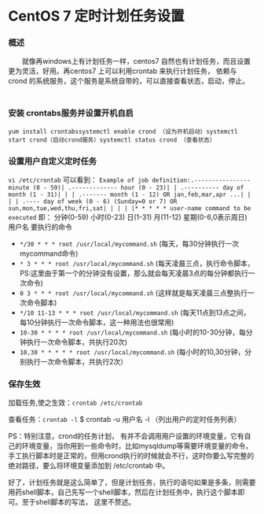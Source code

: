 # CentOS 7 定时计划任务设置

### 概述　

　　就像再windows上有计划任务一样，centos7 自然也有计划任务，而且设置更为灵活，好用。再centos7 上可以利用crontab 来执行计划任务， 依赖与 crond 的系统服务，这个服务是系统自带的，可以直接查看状态，启动，停止。
　

### 安装 crontabs服务并设置开机自启

```
yum install crontabssystemctl enable crond （设为开机启动）systemctl start crond（启动crond服务）systemctl status crond （查看状态）
```

### 设置用户自定义定时任务

`vi /etc/crontab`
可以看到：
`Example of job definition:.---------------- minute (0 - 59)| .------------- hour (0 - 23)| | .---------- day of month (1 - 31)| | | .------- month (1 - 12) OR jan,feb,mar,apr ...| | | | .---- day of week (0 - 6) (Sunday=0 or 7) OR sun,mon,tue,wed,thu,fri,sat| | | | |* * * * * user-name command to be executed`
即：
分钟(0-59) 小时(0-23) 日(1-31) 月(11-12) 星期(0-6,0表示周日) 用户名 要执行的命令

- `*/30 * * * root /usr/local/mycommand.sh` (每天，每30分钟执行一次 mycommand命令)
- `* 3 * * * root /usr/local/mycommand.sh` (每天凌晨三点，执行命令脚本，PS:这里由于第一个的分钟没有设置，那么就会每天凌晨3点的每分钟都执行一次命令)
- `0 3 * * * root /usr/local/mycommand.sh` (这样就是每天凌晨三点整执行一次命令脚本)
- `*/10 11-13 * * * root /usr/local/mycommand.sh` (每天11点到13点之间，每10分钟执行一次命令脚本，这一种用法也很常用)
- `10-30 * * * * root /usr/local/mycommand.sh` (每小时的10-30分钟，每分钟执行一次命令脚本，共执行20次)
- `10,30 * * * * * root /usr/local/mycommand.sh` (每小时的10,30分钟，分别执行一次命令脚本，共执行2次）

### 保存生效

加载任务,使之生效：`crontab /etc/crontab`

查看任务：`crontab -l`
$ crontab -u 用户名 -l （列出用户的定时任务列表）

PS：特别注意，crond的任务计划， 有并不会调用用户设置的环境变量，它有自己的环境变量，当你用到一些命令时，比如mysqldump等需要环境变量的命令，手工执行脚本时是正常的，但用crond执行的时候就会不行，这时你要么写完整的绝对路径，要么将环境变量添加到 /etc/crontab 中。

好了，计划任务就是这么简单了，但是计划任务，执行的语句如果是多条，则需要用药shell脚本，自己先写一个shell脚本，然后在计划任务中，执行这个脚本即可。至于shell脚本的写法， 这里不赘述。